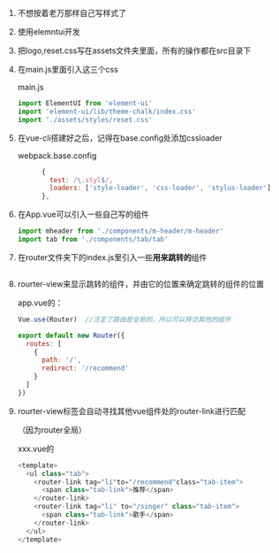 1. 不想按着老万那样自己写样式了

2. 使用elemntui开发

3. 把logo,reset.css写在assets文件夹里面，所有的操作都在src目录下

4. 在main.js里面引入这三个css

   main.js

   ~~~js
   import ElementUI from 'element-ui'
   import 'element-ui/lib/theme-chalk/index.css'
   import './assets/styles/reset.css'
   ~~~

5. 在vue-cli搭建好之后，记得在base.config处添加cssloader

   webpack.base.config

   ~~~js
         {
           test: /\.styl$/,
           loaders: ['style-loader', 'css-loader', 'stylus-loader']
         },
   ~~~

6. 在App.vue可以引入一些自己写的组件

   ~~~js
   import mheader from './components/m-header/m-header'
   import tab from './components/tab/tab'
   ~~~

7. 在router文件夹下的index.js里引入一些**用来跳转的**组件

   ~~~js
   
   ~~~

8. rourter-view来显示跳转的组件，并由它的位置来确定跳转的组件的位置

   app.vue的：

   ~~~js
   Vue.use(Router)  //注定了路由是全局的，所以可以拜访其他的组件
   
   export default new Router({
     routes: [
       {
         path: '/',
         redirect: '/recommend'
       }
     ]
   })
   ~~~

   

9. rourter-view标签会自动寻找其他vue组件处的router-link进行匹配

   （因为router全局）

   xxx.vue的

   ~~~js
   <template>
     <ul class="tab">
       <router-link tag="li"to="/recommend"class="tab-item">
         <span class="tab-link">推荐</span>
       </router-link>
       <router-link tag="li" to="/singer" class="tab-item">
         <span class="tab-link">歌手</span>
       </router-link>
     </ul>
   </template>
   ~~~

   